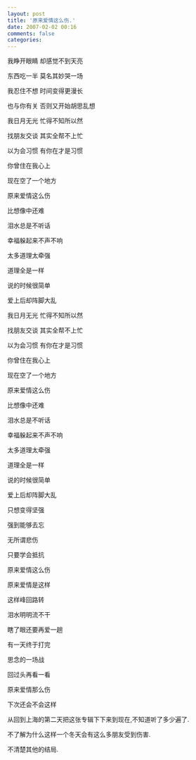 ```yaml
---
layout: post
title: '原来爱情这么伤.'
date: 2007-02-02 00:16
comments: false
categories: 
---
```

    

我睁开眼睛 却感觉不到天亮

东西吃一半 莫名其妙哭一场

我忍住不想 时间变得更漫长

也与你有关 否则又开始胡思乱想

我日月无光 忙得不知所以然

找朋友交谈 其实全帮不上忙

以为会习惯 有你在才是习惯

你曾住在我心上

现在空了一个地方

原来爱情这么伤

比想像中还难

泪水总是不听话

幸福躲起来不声不响

太多道理太牵强

道理全是一样

说的时候很简单

爱上后却阵脚大乱

我日月无光 忙得不知所以然

找朋友交谈 其实全帮不上忙

以为会习惯 有你在才是习惯

你曾住在我心上

现在空了一个地方

原来爱情这么伤

比想像中还难

泪水总是不听话

幸福躲起来不声不响

太多道理太牵强

道理全是一样

说的时候很简单

爱上后却阵脚大乱

只想变得坚强

强到能够去忘

无所谓悲伤

只要学会抵抗

原来爱情这么伤

原来爱情是这样

这样峰回路转

泪水明明流不干

瞎了眼还要再爱一趟

有一天终于打完

思念的一场战

回过头再看一看

原来爱情那么伤

下次还会不会这样

>

从回到上海的第二天把这张专辑下下来到现在,不知道听了多少遍了.

不了解为什么这样一个冬天会有这么多朋友受到伤害.

不清楚其他的结局.
